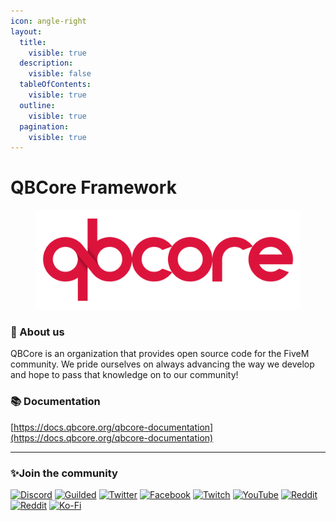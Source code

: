 ```yaml
---
icon: angle-right
layout:
  title:
    visible: true
  description:
    visible: false
  tableOfContents:
    visible: true
  outline:
    visible: true
  pagination:
    visible: true
---
```


# QBCore Framework

<figure><img src="../../../../.gitbook/assets/image (1) (1).png" alt=""><figcaption></figcaption></figure>

### 👋 About us

QBCore is an organization that provides open source code for the FiveM community. We pride ourselves on always advancing the way we develop and hope to pass that knowledge on to our community!

### 📚 Documentation

[https://docs.qbcore.org/qbcore-documentation](https://docs.qbcore.org/qbcore-documentation)

***

### ✨Join the community <a href="#join-the-community" id="join-the-community"></a>

[![Discord](https://img.shields.io/badge/Discord-%237289DA.svg?style=for-the-badge\&logo=discord\&logoColor=white)](https://discord.gg/qbcore) [![Guilded](https://img.shields.io/badge/Guilded-F4C400.svg?style=for-the-badge\&logo=guilded\&logoColor=white)](https://guilded.gg/qbcore) [![Twitter](https://img.shields.io/badge/Twitter-%231DA1F2.svg?style=for-the-badge\&logo=Twitter\&logoColor=white)](https://twitter.com/qbcoreframework) [![Facebook](https://img.shields.io/badge/Facebook-%231877F2.svg?style=for-the-badge\&logo=Facebook\&logoColor=white)](https://www.facebook.com/groups/568926937910479) [![Twitch](https://img.shields.io/badge/Twitch-%239146FF.svg?style=for-the-badge\&logo=Twitch\&logoColor=white)](https://www.twitch.tv/kakarotqb) [![YouTube](https://img.shields.io/badge/YouTube-%23FF0000.svg?style=for-the-badge\&logo=YouTube\&logoColor=white)](https://www.youtube.com/c/QBCoreFramework) [![Reddit](https://docs.qbcore.org/\~gitbook/image?url=https%3A%2F%2Fimg.shields.io%2Fbadge%2FReddit-FF4500%3Fstyle%3Dfor-the-badge%26logo%3Dreddit%26logoColor%3Dwhite\&width=300\&dpr=4\&quality=100\&sign=17a305c\&sv=1)](https://www.reddit.com/r/qbcore/) [![Reddit](https://docs.qbcore.org/\~gitbook/image?url=https%3A%2F%2Fimg.shields.io%2Fbadge%2FReddit-FF4500%3Fstyle%3Dfor-the-badge%26logo%3Dreddit%26logoColor%3Dwhite\&width=300\&dpr=4\&quality=100\&sign=17a305c\&sv=1)](https://www.reddit.com/r/qbrcore/) [![Ko-Fi](https://docs.qbcore.org/\~gitbook/image?url=https%3A%2F%2Fimg.shields.io%2Fbadge%2FKo--fi-F16061%3Fstyle%3Dfor-the-badge%26logo%3Dko-fi%26logoColor%3Dwhite\&width=300\&dpr=4\&quality=100\&sign=d09ffe16\&sv=1)](https://ko-fi.com/kakarot)
